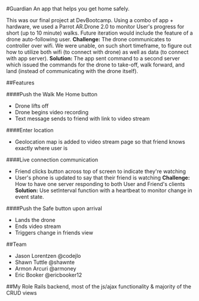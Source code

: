 #Guardian
An app that helps you get home safely.

This was our final project at DevBootcamp. Using a combo of app + hardware, we used a Parrot AR.Drone 2.0 to monitor User's progress for short (up to 10 minute) walks. Future iteration would include the feature of a drone auto-following user.
**Challenge:** The drone communicates to controller over wifi. We were unable, on such short timeframe, to figure out how to utilize both wifi (to connect with drone) as well as data (to connect with app server).
**Solution:** The app sent command to a second server which issued the commands for the drone to take-off, walk forward, and land (instead of communicating with the drone itself).

##Features

####Push the Walk Me Home button
* Drone lifts off
* Drone begins video recording
* Text message sends to friend with link to video stream

####Enter location
* Geolocation map is added to video stream page so that friend knows exactly where user is

####Live connection communication
* Friend clicks button across top of screen to indicate they're watching
* User's phone is updated to say that their friend is watching
**Challenge:** How to have one server responding to both User and Friend's clients
**Solution:** Use setInterval function with a heartbeat to monitor change in event state.

####Push the Safe button upon arrival
* Lands the drone
* Ends video stream
* Triggers change in friends view

##Team
* Jason Lorentzen @codejlo
* Shawn Tuttle @shawnte
* Armon Arcuri @armoney
* Eric Booker @ericbooker12

##My Role
Rails backend, most of the js/ajax functionality & majority of the CRUD views

